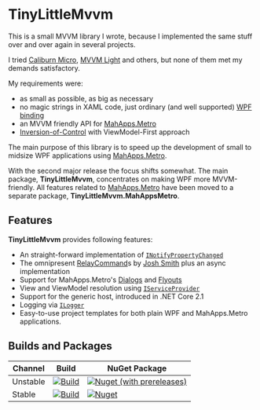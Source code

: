 # TinyLittleMvvm

This is a small MVVM library I wrote, because I implemented the same stuff over and over
again in several projects.

I tried [Caliburn Micro](http://caliburnmicro.com/), [MVVM Light](http://www.mvvmlight.net/)
and others, but none of them met my demands satisfactory.

My requirements were:

- as small as possible, as big as necessary
- no magic strings in XAML code, just ordinary (and well supported)
  [WPF binding](http://wpftutorial.net/DataBindingOverview.html)
- an MVVM friendly API for [MahApps.Metro](http://mahapps.com/)
- [Inversion-of-Control](http://martinfowler.com/articles/injection.html) with ViewModel-First
  approach

The main purpose of this library is to speed up the development of small to midsize WPF
applications using [MahApps.Metro](http://mahapps.com/).

With the second major release the focus shifts somewhat. The main package, **TinyLittleMvvm**, concentrates
on making WPF more MVVM-friendly. All features related to [MahApps.Metro](http://mahapps.com/) have been
moved to a separate package, **TinyLittleMvvm.MahAppsMetro**.

## Features

**TinyLittleMvvm** provides following features:

- An straight-forward implementation of
  [`INotifyPropertyChanged`](http://msdn.microsoft.com/library/system.componentmodel.inotifypropertychanged)
- The omnipresent [RelayCommand](http://msdn.microsoft.com/en-us/magazine/dd419663.aspx#id0090030)s by [Josh Smith](http://joshsmithonwpf.wordpress.com/about/)
  plus an async implementation
- Support for MahApps.Metro's [Dialogs](http://mahapps.com/controls/dialogs.html) and
  [Flyouts](http://mahapps.com/controls/flyouts.html)
- View and ViewModel resolution using [`IServiceProvider`](https://docs.microsoft.com/en-us/dotnet/api/system.iserviceprovider)
- Support for the generic host, introduced in .NET Core 2.1
- Logging via [`ILogger`](https://docs.microsoft.com/en-us/dotnet/api/microsoft.extensions.logging.ilogger)
- Easy-to-use project templates for both plain WPF and MahApps.Metro applications.

## Builds and Packages

| Channel  | Build | NuGet Package |
|----------|-------|---------------|
| Unstable | [![Build](https://github.com/thoemmi/TinyLittleMvvm/actions/workflows/build.yaml/badge.svg?branch=develop)](https://github.com/thoemmi/TinyLittleMvvm/actions/workflows/build.yaml?branch=develop) | [![Nuget (with prereleases)](https://img.shields.io/nuget/vpre/TinyLittleMvvm.svg)](https://www.nuget.org/packages/TinyLittleMvvm/absoluteLatest) |
| Stable   | [![Build](https://github.com/thoemmi/TinyLittleMvvm/actions/workflows/build.yaml/badge.svg?branch=master)](https://github.com/thoemmi/TinyLittleMvvm/actions/workflows/build.yaml?branch=master)   | [![Nuget](https://img.shields.io/nuget/v/TinyLittleMvvm.svg)](https://www.nuget.org/packages/TinyLittleMvvm/) |
